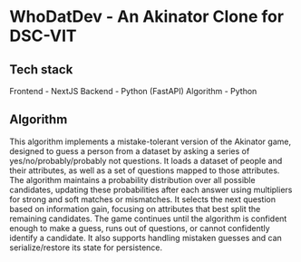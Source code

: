 # WhoDatDev - An Akinator Clone for DSC-VIT

## Tech stack

Frontend - NextJS
Backend - Python (FastAPI)
Algorithm - Python

## Algorithm

This algorithm implements a mistake-tolerant version of the Akinator game, designed to guess a person from a dataset by asking a series of yes/no/probably/probably not questions. It loads a dataset of people and their attributes, as well as a set of questions mapped to those attributes. The algorithm maintains a probability distribution over all possible candidates, updating these probabilities after each answer using multipliers for strong and soft matches or mismatches. It selects the next question based on information gain, focusing on attributes that best split the remaining candidates. The game continues until the algorithm is confident enough to make a guess, runs out of questions, or cannot confidently identify a candidate. It also supports handling mistaken guesses and can serialize/restore its state for persistence.
